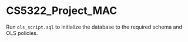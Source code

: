 # CS5322_Project_MAC

Run `ols_script.sql` to initialize the database to the required schema and OLS policies.
